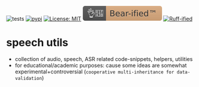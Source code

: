 ![tests](https://github.com/fraunhofer-iais/speech-utils/actions/workflows/tests.yml/badge.svg)
[![pypi](https://img.shields.io/pypi/v/speech-utils.svg)](https://pypi.python.org/project/speech-utils)
[![License: MIT](https://img.shields.io/badge/License-MIT-green.svg)](https://opensource.org/licenses/MIT)
[![bear-ified](https://raw.githubusercontent.com/beartype/beartype-assets/main/badge/bear-ified.svg)](https://beartype.readthedocs.io)
[![Ruff-ified](https://img.shields.io/endpoint?url=https://raw.githubusercontent.com/astral-sh/ruff/main/assets/badge/v2.json)](https://github.com/dertilo/python-linters/blob/master/python_linters/ruff.toml)

# speech utils
- collection of audio, speech, ASR related code-snippets, helpers, utilities
- for educational/academic purposes: cause some ideas are somewhat experimental+controversial (`cooperative multi-inheritance for data-validation`)
